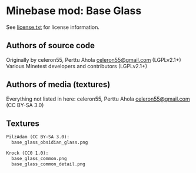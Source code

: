 Minebase mod: Base Glass
========================
See [license.txt](./license.txt) for license information.

Authors of source code
----------------------
Originally by celeron55, Perttu Ahola <celeron55@gmail.com> (LGPLv2.1+)  
Various Minetest developers and contributors (LGPLv2.1+)

Authors of media (textures)
---------------------------
Everything not listed in here:
celeron55, Perttu Ahola <celeron55@gmail.com> (CC BY-SA 3.0)

Textures
--------
```txt
PilzAdam (CC BY-SA 3.0):
  base_glass_obsidian_glass.png

Krock (CC0 1.0):
  base_glass_common.png
  base_glass_common_detail.png
```
